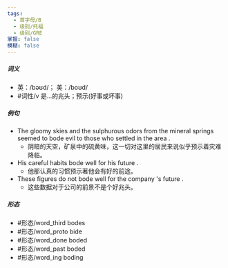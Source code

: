 ```yaml
---
tags:
  - 首字母/B
  - 级别/托福
  - 级别/GRE
掌握: false
模糊: false
---
```

##### 词义
- 英：/bəʊd/； 美：/boʊd/
- #词性/v  是…的兆头；预示(好事或坏事)
##### 例句
- The gloomy skies and the sulphurous odors from the mineral springs seemed to bode evil to those who settled in the area .
	- 阴暗的天空，矿泉中的硫黄味，这一切对这里的居民来说似乎预示着灾难降临。
- His careful habits bode well for his future .
	- 他那认真的习惯预示著他会有好的前途。
- These figures do not bode well for the company 's future .
	- 这些数据对于公司的前景不是个好兆头。
##### 形态
- #形态/word_third bodes
- #形态/word_proto bide
- #形态/word_done boded
- #形态/word_past boded
- #形态/word_ing boding

